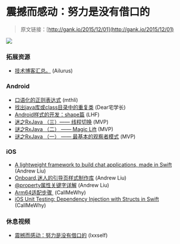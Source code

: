 # 震撼而感动：努力是没有借口的

> 原文链接：[http://gank.io/2015/12/01](http://gank.io/2015/12/01)

![](http://ww4.sinaimg.cn/large/7a8aed7bjw1eyk28taztqj20hs0qotb8.jpg)

### 拓展资源

* [技术博客汇总。](https://github.com/Gracker/Rss) (Ailurus)

### Android

* [口语化的正则表达式](https://github.com/VerbalExpressions/JavaVerbalExpressions) (mthli)
* [找出java库或class目录中的重复类](https://github.com/oldratlee/useful) (Dear宅学长)
* [Android样式的开发：shape篇](http://android.jobbole.com/82108/) (LHF)
* [迷之RxJava （三）&mdash;&mdash; 线程切换](http://segmentfault.com/a/1190000004051191) (MVP)
* [谜之RxJava （二） &mdash;&mdash; Magic Lift](http://segmentfault.com/a/1190000004049841) (MVP)
* [谜之RxJava （一） &mdash;&mdash; 最基本的观察者模式](http://segmentfault.com/a/1190000004049490) (MVP)

### iOS

* [A lightweight framework to build chat applications, made in Swift](https://github.com/badoo/Chatto?hmsr=toutiao.io&amp) (Andrew Liu)
* [Onboard,迷人的引导页样式制作库](http://segmentfault.com/a/1190000004039340?f=tt&amp) (Andrew Liu)
* [@property属性关键字详解](http://www.wugaojun.com/blog/2015/07/25/at) (Andrew Liu)
* [Arm64适配步骤&nbsp;](http://dev.baozou.com/arm64gua) (CallMeWhy)
* [iOS Unit Testing: Dependency Injection with Structs in Swift](http://natashatherobot.com/ios) (CallMeWhy)

### 休息视频

* [震撼而感动：努力是没有借口的](http://www.miaopai.com/show/BfLTDj) (lxxself)


